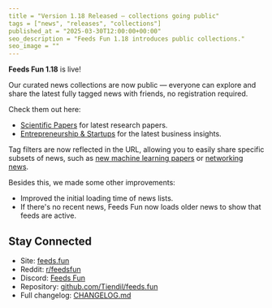 ```yaml
---
title = "Version 1.18 Released — collections going public"
tags = ["news", "releases", "collections"]
published_at = "2025-03-30T12:00:00+00:00"
seo_description = "Feeds Fun 1.18 introduces public collections."
seo_image = ""
---
```


**Feeds Fun 1.18** is live!

Our curated news collections are now public — everyone can explore and share the latest fully tagged news with friends, no registration required.

Check them out here:

- [Scientific Papers](https://feeds.fun/show/scientific-papers) for latest research papers.
- [Entrepreneurship & Startups](https://feeds.fun/show/entrepreneurship) for the latest business insights.

Tag filters are now reflected in the URL, allowing you to easily share specific subsets of news, such as [new machine learning papers](https://feeds.fun/show/scientific-papers/machine-learning) or [networking news](https://feeds.fun/show/entrepreneurship/networking).

Besides this, we made some other improvements:

- Improved the initial loading time of news lists.
- If there's no recent news, Feeds Fun now loads older news to show that feeds are active.

## Stay Connected

- Site: [feeds.fun](https://feeds.fun/)
- Reddit: [r/feedsfun](https://www.reddit.com/r/feedsfun/)
- Discord: [Feeds Fun](https://discord.com/invite/C5RVusHQXy)
- Repository: [github.com/Tiendil/feeds.fun](https://github.com/Tiendil/feeds.fun)
- Full changelog: [CHANGELOG.md](https://github.com/Tiendil/feeds.fun/blob/main/CHANGELOG.md)
